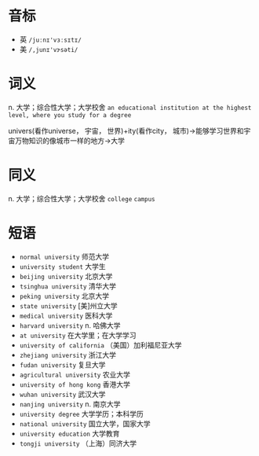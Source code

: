 # 音标

- 英 `/juːnɪ'vɜːsɪtɪ/`
- 美 `/,junɪ'vɝsəti/`

# 词义

n. 大学；综合性大学；大学校舍
`an educational institution at the highest level, where you study for a degree`



univers(看作universe， 宇宙， 世界)+ity(看作city， 城市)→能够学习世界和宇宙万物知识的像城市一样的地方→大学

# 同义

n. 大学；综合性大学；大学校舍
`college` `campus`

# 短语

- `normal university` 师范大学
- `university student` 大学生
- `beijing university` 北京大学
- `tsinghua university` 清华大学
- `peking university` 北京大学
- `state university` [美]州立大学
- `medical university` 医科大学
- `harvard university` n. 哈佛大学
- `at university` 在大学里；在大学学习
- `university of california` （美国）加利福尼亚大学
- `zhejiang university` 浙江大学
- `fudan university` 复旦大学
- `agricultural university` 农业大学
- `university of hong kong` 香港大学
- `wuhan university` 武汉大学
- `nanjing university` n. 南京大学
- `university degree` 大学学历；本科学历
- `national university` 国立大学，国家大学
- `university education` 大学教育
- `tongji university` （上海）同济大学

